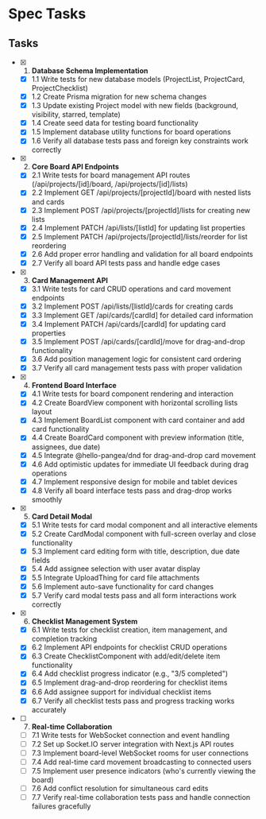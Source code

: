 # Spec Tasks

## Tasks

- [x] 1. **Database Schema Implementation**
  - [x] 1.1 Write tests for new database models (ProjectList, ProjectCard, ProjectChecklist)
  - [x] 1.2 Create Prisma migration for new schema changes
  - [x] 1.3 Update existing Project model with new fields (background, visibility, starred, template)
  - [x] 1.4 Create seed data for testing board functionality
  - [x] 1.5 Implement database utility functions for board operations
  - [x] 1.6 Verify all database tests pass and foreign key constraints work correctly

- [x] 2. **Core Board API Endpoints**
  - [x] 2.1 Write tests for board management API routes (/api/projects/[id]/board, /api/projects/[id]/lists)
  - [x] 2.2 Implement GET /api/projects/[projectId]/board with nested lists and cards
  - [x] 2.3 Implement POST /api/projects/[projectId]/lists for creating new lists
  - [x] 2.4 Implement PATCH /api/lists/[listId] for updating list properties
  - [x] 2.5 Implement PATCH /api/projects/[projectId]/lists/reorder for list reordering
  - [x] 2.6 Add proper error handling and validation for all board endpoints
  - [x] 2.7 Verify all board API tests pass and handle edge cases

- [x] 3. **Card Management API**
  - [x] 3.1 Write tests for card CRUD operations and card movement endpoints
  - [x] 3.2 Implement POST /api/lists/[listId]/cards for creating cards
  - [x] 3.3 Implement GET /api/cards/[cardId] for detailed card information
  - [x] 3.4 Implement PATCH /api/cards/[cardId] for updating card properties
  - [x] 3.5 Implement POST /api/cards/[cardId]/move for drag-and-drop functionality
  - [x] 3.6 Add position management logic for consistent card ordering
  - [x] 3.7 Verify all card management tests pass with proper validation

- [x] 4. **Frontend Board Interface**
  - [x] 4.1 Write tests for board component rendering and interaction
  - [x] 4.2 Create BoardView component with horizontal scrolling lists layout
  - [x] 4.3 Implement BoardList component with card container and add card functionality
  - [x] 4.4 Create BoardCard component with preview information (title, assignees, due date)
  - [x] 4.5 Integrate @hello-pangea/dnd for drag-and-drop card movement
  - [x] 4.6 Add optimistic updates for immediate UI feedback during drag operations
  - [x] 4.7 Implement responsive design for mobile and tablet devices
  - [x] 4.8 Verify all board interface tests pass and drag-drop works smoothly

- [x] 5. **Card Detail Modal**
  - [x] 5.1 Write tests for card modal component and all interactive elements
  - [x] 5.2 Create CardModal component with full-screen overlay and close functionality
  - [x] 5.3 Implement card editing form with title, description, due date fields
  - [x] 5.4 Add assignee selection with user avatar display
  - [x] 5.5 Integrate UploadThing for card file attachments
  - [x] 5.6 Implement auto-save functionality for card changes
  - [x] 5.7 Verify card modal tests pass and all form interactions work correctly

- [x] 6. **Checklist Management System**
  - [x] 6.1 Write tests for checklist creation, item management, and completion tracking
  - [x] 6.2 Implement API endpoints for checklist CRUD operations
  - [x] 6.3 Create ChecklistComponent with add/edit/delete item functionality
  - [x] 6.4 Add checklist progress indicator (e.g., "3/5 completed")
  - [x] 6.5 Implement drag-and-drop reordering for checklist items
  - [x] 6.6 Add assignee support for individual checklist items
  - [x] 6.7 Verify all checklist tests pass and progress tracking works accurately

- [ ] 7. **Real-time Collaboration**
  - [ ] 7.1 Write tests for WebSocket connection and event handling
  - [ ] 7.2 Set up Socket.IO server integration with Next.js API routes
  - [ ] 7.3 Implement board-level WebSocket rooms for user connections
  - [ ] 7.4 Add real-time card movement broadcasting to connected users
  - [ ] 7.5 Implement user presence indicators (who's currently viewing the board)
  - [ ] 7.6 Add conflict resolution for simultaneous card edits
  - [ ] 7.7 Verify real-time collaboration tests pass and handle connection failures gracefully
